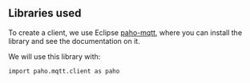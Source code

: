 # 

## Libraries used

To create a client, we use Eclipse [paho-mqtt](https://pypi.org/project/paho-mqtt/), where you can install the library and see the documentation on it.

We will use this library with:

`import paho.mqtt.client as paho`

